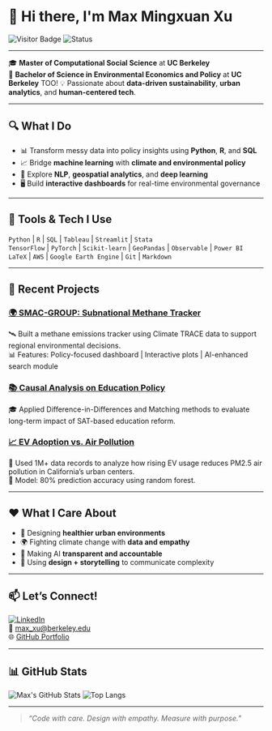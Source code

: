 # 👋 Hi there, I'm Max Mingxuan Xu

![Visitor Badge](https://komarev.com/ghpvc/?username=max177777&style=flat-square)
![Status](https://img.shields.io/badge/UC_Berkeley-MaCSS_'25-blue?logo=google-scholar)

---

🎓 **Master of Computational Social Science** at **UC Berkeley**  
🌿 **Bachelor of Science in Environmental Economics and Policy** at **UC Berkeley** TOO!
💡 Passionate about **data-driven sustainability**, **urban analytics**, and **human-centered tech**.

---

## 🔍 What I Do

- 📊 Transform messy data into policy insights using **Python**, **R**, and **SQL**
- 📈 Bridge **machine learning** with **climate and environmental policy**
- 🧠 Explore **NLP**, **geospatial analytics**, and **deep learning**
- 🖥️ Build **interactive dashboards** for real-time environmental governance

---

## 🔨 Tools & Tech I Use

`Python` | `R` | `SQL` | `Tableau` | `Streamlit` | `Stata`  
`TensorFlow` | `PyTorch` | `Scikit-learn` | `GeoPandas` | `Observable` | `Power BI`  
`LaTeX` | `AWS` | `Google Earth Engine` | `Git` | `Markdown`

---

## 🌱 Recent Projects

### [🌍 SMAC-GROUP: Subnational Methane Tracker](https://github.com/max177777/SMAC-GROUP)
🛰️ Built a methane emissions tracker using Climate TRACE data to support regional environmental decisions.  
📊 Features: Policy-focused dashboard | Interactive plots | AI-enhanced search module

### [📚 Causal Analysis on Education Policy](https://github.com/max177777/MaCSS_Applied_Statistics_I_Final_Project)
🎓 Applied Difference-in-Differences and Matching methods to evaluate long-term impact of SAT-based education reform.

### [📈 EV Adoption vs. Air Pollution](https://github.com/max177777/EV-Adoption-vs.-Air-Pollution-At-The-Bay-Area)
🚗 Used 1M+ data records to analyze how rising EV usage reduces PM2.5 air pollution in California’s urban centers.  
🤖 Model: 80% prediction accuracy using random forest.

---

## ❤️ What I Care About

- 🌇 Designing **healthier urban environments**
- 🌍 Fighting climate change with **data and empathy**
- 🧬 Making AI **transparent and accountable**
- 💬 Using **design + storytelling** to communicate complexity

---

## 📫 Let’s Connect!

[![LinkedIn](https://img.shields.io/badge/LinkedIn-Connect-blue?logo=linkedin)](https://www.linkedin.com/in/max-mingxuan-xu-722166269)  
📧 max_xu@berkeley.edu  
🌐 [GitHub Portfolio](https://github.com/max177777)

---

## 📊 GitHub Stats

![Max's GitHub Stats](https://github-readme-stats.vercel.app/api?username=max177777&show_icons=true&theme=tokyonight)
![Top Langs](https://github-readme-stats.vercel.app/api/top-langs/?username=max177777&layout=compact&theme=radical)

---

> *“Code with care. Design with empathy. Measure with purpose.”*

